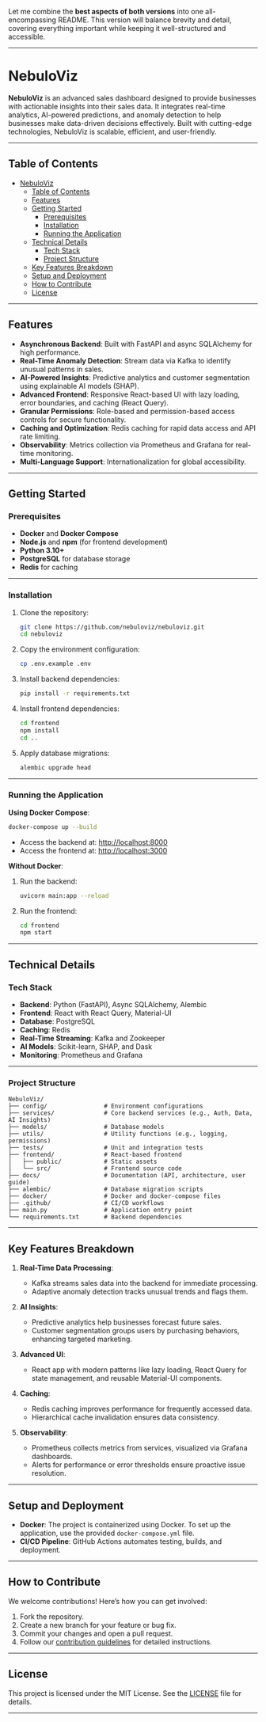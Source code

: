 Let me combine the **best aspects of both versions** into one all-encompassing README. This version will balance brevity and detail, covering everything important while keeping it well-structured and accessible.

---

# NebuloViz

**NebuloViz** is an advanced sales dashboard designed to provide businesses with actionable insights into their sales data. It integrates real-time analytics, AI-powered predictions, and anomaly detection to help businesses make data-driven decisions effectively. Built with cutting-edge technologies, NebuloViz is scalable, efficient, and user-friendly.

---

## Table of Contents

- [NebuloViz](#nebuloviz)
  - [Table of Contents](#table-of-contents)
  - [Features](#features)
  - [Getting Started](#getting-started)
    - [Prerequisites](#prerequisites)
    - [Installation](#installation)
    - [Running the Application](#running-the-application)
  - [Technical Details](#technical-details)
    - [Tech Stack](#tech-stack)
    - [Project Structure](#project-structure)
  - [Key Features Breakdown](#key-features-breakdown)
  - [Setup and Deployment](#setup-and-deployment)
  - [How to Contribute](#how-to-contribute)
  - [License](#license)

---

## Features

- **Asynchronous Backend**: Built with FastAPI and async SQLAlchemy for high performance.
- **Real-Time Anomaly Detection**: Stream data via Kafka to identify unusual patterns in sales.
- **AI-Powered Insights**: Predictive analytics and customer segmentation using explainable AI models (SHAP).
- **Advanced Frontend**: Responsive React-based UI with lazy loading, error boundaries, and caching (React Query).
- **Granular Permissions**: Role-based and permission-based access controls for secure functionality.
- **Caching and Optimization**: Redis caching for rapid data access and API rate limiting.
- **Observability**: Metrics collection via Prometheus and Grafana for real-time monitoring.
- **Multi-Language Support**: Internationalization for global accessibility.

---

## Getting Started

### Prerequisites

- **Docker** and **Docker Compose**
- **Node.js** and **npm** (for frontend development)
- **Python 3.10+**
- **PostgreSQL** for database storage
- **Redis** for caching

---

### Installation

1. Clone the repository:

   ```bash
   git clone https://github.com/nebuloviz/nebuloviz.git
   cd nebuloviz
   ```

2. Copy the environment configuration:

   ```bash
   cp .env.example .env
   ```

3. Install backend dependencies:

   ```bash
   pip install -r requirements.txt
   ```

4. Install frontend dependencies:

   ```bash
   cd frontend
   npm install
   cd ..
   ```

5. Apply database migrations:

   ```bash
   alembic upgrade head
   ```

---

### Running the Application

**Using Docker Compose**:

```bash
docker-compose up --build
```

- Access the backend at: [http://localhost:8000](http://localhost:8000)
- Access the frontend at: [http://localhost:3000](http://localhost:3000)

**Without Docker**:

1. Run the backend:

   ```bash
   uvicorn main:app --reload
   ```

2. Run the frontend:

   ```bash
   cd frontend
   npm start
   ```

---

## Technical Details

### Tech Stack

- **Backend**: Python (FastAPI), Async SQLAlchemy, Alembic
- **Frontend**: React with React Query, Material-UI
- **Database**: PostgreSQL
- **Caching**: Redis
- **Real-Time Streaming**: Kafka and Zookeeper
- **AI Models**: Scikit-learn, SHAP, and Dask
- **Monitoring**: Prometheus and Grafana

---

### Project Structure

```
NebuloViz/
├── config/                # Environment configurations
├── services/              # Core backend services (e.g., Auth, Data, AI Insights)
├── models/                # Database models
├── utils/                 # Utility functions (e.g., logging, permissions)
├── tests/                 # Unit and integration tests
├── frontend/              # React-based frontend
│   ├── public/            # Static assets
│   └── src/               # Frontend source code
├── docs/                  # Documentation (API, architecture, user guide)
├── alembic/               # Database migration scripts
├── docker/                # Docker and docker-compose files
├── .github/               # CI/CD workflows
├── main.py                # Application entry point
└── requirements.txt       # Backend dependencies
```

---

## Key Features Breakdown

1. **Real-Time Data Processing**:
   - Kafka streams sales data into the backend for immediate processing.
   - Adaptive anomaly detection tracks unusual trends and flags them.

2. **AI Insights**:
   - Predictive analytics help businesses forecast future sales.
   - Customer segmentation groups users by purchasing behaviors, enhancing targeted marketing.

3. **Advanced UI**:
   - React app with modern patterns like lazy loading, React Query for state management, and reusable Material-UI components.

4. **Caching**:
   - Redis caching improves performance for frequently accessed data.
   - Hierarchical cache invalidation ensures data consistency.

5. **Observability**:
   - Prometheus collects metrics from services, visualized via Grafana dashboards.
   - Alerts for performance or error thresholds ensure proactive issue resolution.

---

## Setup and Deployment

- **Docker**: The project is containerized using Docker. To set up the application, use the provided `docker-compose.yml` file.
- **CI/CD Pipeline**: GitHub Actions automates testing, builds, and deployment.

---

## How to Contribute

We welcome contributions! Here’s how you can get involved:

1. Fork the repository.
2. Create a new branch for your feature or bug fix.
3. Commit your changes and open a pull request.
4. Follow our [contribution guidelines](docs/CONTRIBUTING.md) for detailed instructions.

---

## License

This project is licensed under the MIT License. See the [LICENSE](LICENSE) file for details.

---